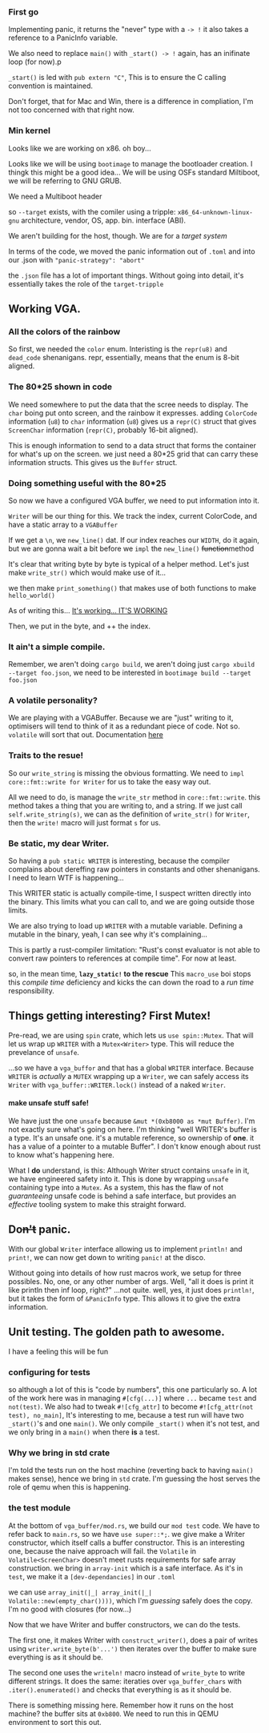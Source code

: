 ### First go

Implementing panic, it returns the "never" type with a `-> !`
it also takes a reference to a PanicInfo variable.

We also need to replace `main()` with `_start() -> !` again, has 
an inifinate loop (for now).p

`_start()` is led with `pub extern "C"`, This is to ensure the C
calling convention is maintained.

Don't forget, that for Mac and Win, there is a difference in compliation,
I'm not too concerned with that right now.


### Min kernel
Looks like we are working on x86. oh boy...

Looks like we will be using `bootimage` to manage the bootloader creation.
I thingk this might be a good idea... We will be using OSFs standard Miltiboot,
we will be referring to GNU GRUB.

We need a Multiboot header


so  `--target` exists, with the comiler using a tripple: `x86_64-unknown-linux-gnu`
architecture, vendor, OS, app. bin. interface (ABI).

We aren't building for the host, though. We are for a _target system_

In terms of the code, we moved the panic information out of `.toml` and into our
.json with `"panic-strategy": "abort"`

the `.json` file has a lot of important things. Without going into detail, it's 
essentially takes the role of the `target-tripple`


## Working VGA.

### All the colors of the rainbow
So first, we needed the `color` enum. Interisting is the `repr(u8)` and `dead_code`
shenanigans. repr, essentially, means that the enum is 8-bit aligned.

### The 80*25 shown in code
We need somewhere to put the data that the scree needs to display. The `char` boing
put onto screen, and the rainbow it expresses. adding `ColorCode` information (`u8`)
to `char` information (`u8`) gives us a `repr(C)` struct that gives `ScreenChar` information
(`repr(C)`, probably 16-bit aligned).

This is enough information to send to a data struct that forms the container for what's up
on the screen. we just need a 80*25 grid that can carry these information structs. This gives
us the `Buffer` struct.


### Doing something useful with the 80*25
So now we have a configured VGA buffer, we need to put information into it.

`Writer` will be our thing for this. We track the index, current ColorCode, and have
a static array to a `VGABuffer`

If we get a `\n`, we `new_line()` dat. If our index reaches our `WIDTH`, do it again, but
we are gonna wait a bit before we `impl` the `new_line()` ~~function~~method

It's clear that writing byte by byte is typical of a helper method. Let's just make `write_str()`
which would make use of it...

we then make `print_something()` that makes use of both functions to make `hello_world()`

As of writing this... [It's working... IT'S WORKING](https://i.ytimg.com/vi/AXwGVXD7qEQ/hqdefault.jpg)

Then, we put in the byte, and ++ the index.

### It ain't a simple compile.

Remember, we aren't doing `cargo build`, we aren't doing just `cargo xbuild --target foo.json`, we
need to be interested in `bootimage build --target foo.json`

### A volatile personality?
We are playing with a VGABuffer. Because we are "just" writing to it, optimisers will tend to think
of it as a redundant piece of code. Not so. `volatile` will sort that out. Documentation [here](https://docs.rs/volatile/0.2.4/volatile/struct.Volatile.html#method.write)

### Traits to the resue!
So our `write_string` is missing the obvious formatting. We need to `impl core::fmt::write for Writer`
for us to take the easy way out.

All we need to do, is manage the `write_str` method in `core::fmt::write`. this method takes a thing
that you are writing to, and a string. If we just call `self.write_string(s)`, we can as the
definition of `write_str()` for `Writer`, then the `write!` macro will just format `s` for us.

### Be static, my dear Writer.
So having a `pub static WRITER` is interesting, because the compiler complains about 
dereffing raw pointers in constants and other shenanigans. I need to learn WTF is happening...

This WRITER static is actually compile-time, I suspect written directly into the binary. This
limits what you can call to, and we are going outside those limits.

We are also trying to load up `WRITER` with a mutable variable. Defining a mutable in the binary,
yeah, I can see why it's complaining...

This is partly a rust-compiler limitation: "Rust's const evaluator is not able to convert raw
pointers to references at compile time". For now at least.

so, in the mean time, **`lazy_static!` to the rescue**
This `macro_use` boi stops this _compile time_ deficiency and kicks the can down the road to
a _run time_ responsibility.

## Things getting interesting? First Mutex!

Pre-read, we are using `spin` crate, which lets us `use spin::Mutex`. That will let us 
wrap up `WRITER` with a `Mutex<Writer>` type. This will reduce the prevelance of `unsafe`.

...so we have a `vga_buffor` and that has a global `WRITER` interface. Because `WRITER` is
_actually_ a `MUTEX` wrapping up a `Writer`, we can safely access its `Writer` with
`vga_buffer::WRITER.lock()` instead of a naked `Writer`.

#### make unsafe stuff safe!
We have just the one `unsafe` because `&mut *(0xb8000 as *mut Buffer)`. I'm not exactly sure
what's going on here. I'm thinking "well WRITER's buffer is a type. It's an unsafe one. it's
a mutable reference, so ownership of **one**. it has a value of a pointer to a mutable Buffer".
I don't know enough about rust to know what's happening here.

What I **do** understand, is this: Although Writer struct contains `unsafe` in it, we have
engineered safety into it. This is done by wrapping `unsafe` containing type into a `Mutex`.
As a system, this has the flaw of not _guaranteeing_ unsafe code is behind a safe interface,
but provides an _effective_ tooling system to make this straight forward.

## Do~~n't~~ panic.

With our global `Writer` interface allowing us to implement `println!` and `print!`, we can
now get down to writing `panic!` at the disco.

Without going into details of how rust macros work, we setup for three possibles. No, one, or
any other number of args. Well, "all it does is print it like println then inf loop, right?"
...not quite. well, yes, it just does `println!`, but it takes the form of `&PanicInfo` type.
This allows it to give the extra information.

## Unit testing. The golden path to awesome.

I have a feeling this will be fun


### configuring for tests
so although a lot of this is "code by numbers", this one particularly so. A lot of the work
here was in managing `#[cfg(...)]` where `...` became `test` and `not(test)`. We also had
to tweak `#![cfg_attr]` to become `#![cfg_attr(not test), no_main]`, It's interesting to me,
because a test run will have two `_start()`'s and one `main()`. We only compile `_start()`
when it's not test, and we only bring in a `main()` when there **is** a test.

### Why we bring in std crate
I'm told the tests run on the host machine (reverting back to having `main()` makes sense),
hence we bring in `std` crate. I'm guessing the host serves the role of qemu when this is
happening.

### the test module
At the bottom of `vga_buffer/mod.rs`, we build our `mod test` code. We have to refer back
to `main.rs`, so we have `use super::*;`. we give make a Writer constructor, which itself
calls a buffer constructor. This is an interesting one, because the naive approach will
fail. the `Volatile` in `Volatile<ScreenChar>` doesn't meet rusts requirements for safe 
array construction. we bring in `array-init` which is a safe interface. As it's in `test`,
we make it a `[dev-dependancies]` in our `.toml`

we can use `array_init(|_| array_init(|_| Volatile::new(empty_char())))`, which I'm _guessing_
safely does the copy. I'm no good with closures (for now...)


Now that we have Writer and buffer constructors, we can do the tests.

The first one, it makes Writer with `construct_writer()`, does a pair of writes using
`writer.write_byte(b'...')` then iterates over the buffer to make sure everything is
as it should be.

The second one uses the `writeln!` macro instead of `write_byte` to write different
strings. It does the same: iteraties over `vga_buffer_chars` with `.iter().enumerated()`
and checks that everything is as it should be.

There is something missing here. Remember how it runs on the host machine? the buffer
sits at `0xb800`. We need to run this in QEMU environment to sort this out.
